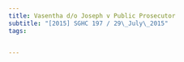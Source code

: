 ```yaml
---
title: Vasentha d/o Joseph v Public Prosecutor 
subtitle: "[2015] SGHC 197 / 29\_July\_2015"
tags:


---
```


